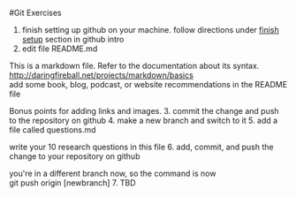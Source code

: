 #Git Exercises

1. finish setting up github on your machine. 
  follow directions under [finish setup](https://github.com/dlab-berkeley/datadiversity/blob/gh-pages/workshops/github_intro.md) section in github intro
2. edit file README.md

  This is a markdown file.  Refer to the documentation about its syntax.
  http://daringfireball.net/projects/markdown/basics  
  add some book, blog, podcast, or website recommendations in the README file

  Bonus points for adding links and images.
3. commit the change and push to the repository on github
4. make a new branch and switch to it
5. add a file called questions.md

  write your 10 research questions in this file
6. add, commit, and push the change to your repository on github

  you're in a different branch now, so the command is now  
  git push origin [newbranch]
7. TBD
